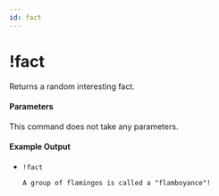 ```yaml
---
id: fact
---
```


# !fact

Returns a random interesting fact.

#### Parameters

This command does not take any parameters.

#### Example Output

* `!fact`

    ```
    A group of flamingos is called a "flamboyance"!
    ```
